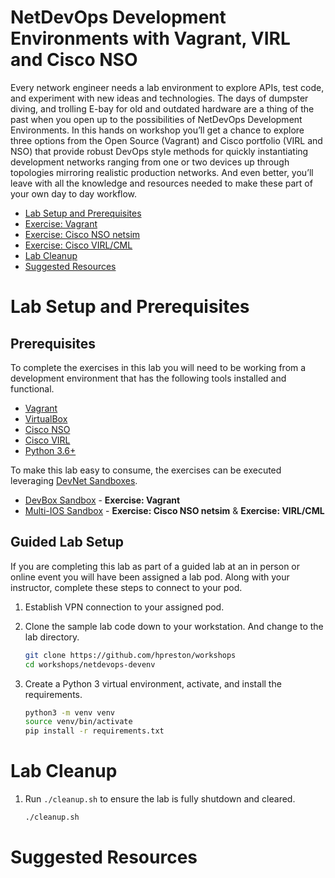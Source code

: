 # NetDevOps Development Environments with Vagrant, VIRL and Cisco NSO
Every network engineer needs a lab environment to explore APIs, test code, and experiment with new ideas and technologies.  The days of dumpster diving, and trolling E-bay for old and outdated hardware are a thing of the past when you open up to the possibilities of NetDevOps Development Environments.  In this hands on workshop you’ll get a chance to explore three options from the Open Source (Vagrant) and Cisco portfolio (VIRL and NSO) that provide robust DevOps style methods for quickly instantiating development networks ranging from one or two devices up through topologies mirroring realistic production networks. And even better, you’ll leave with all the knowledge and resources needed to make these part of your own day to day workflow.

* [Lab Setup and Prerequisites](#lab-setup-and-prerequisites)
* [Exercise: Vagrant](lab-vagrant.md)
* [Exercise: Cisco NSO netsim](lab-netsim.md)
* [Exercise: Cisco VIRL/CML](lab-virl.md)
* [Lab Cleanup](#lab-cleanup)
* [Suggested Resources](#suggested-resources)


# Lab Setup and Prerequisites
## Prerequisites 
To complete the exercises in this lab you will need to be working from a development environment that has the following tools installed and functional. 

* [Vagrant](https://vagrantup.com)
* [VirtualBox](http://virtualbox.org)
* [Cisco NSO](https://developer.cisco.com/docs/nso/#!getting-nso)
* [Cisco VIRL](https://virl.cisco.com)
* [Python 3.6+](https://python.org)

To make this lab easy to consume, the exercises can be executed leveraging [DevNet Sandboxes](https://developer.cisco.com/sandbox). 

* [DevBox Sandbox](http://cs.co/sbx-devbox) - **Exercise: Vagrant**
* [Multi-IOS Sandbox](http://cs.co/sbx-multi) - **Exercise: Cisco NSO netsim** & **Exercise: VIRL/CML**

## Guided Lab Setup
If you are completing this lab as part of a guided lab at an in person or online event you will have been assigned a lab pod.  Along with your instructor, complete these steps to connect to your pod. 

1. Establish VPN connection to your assigned pod.  

1. Clone the sample lab code down to your workstation.  And change to the lab directory.  

    ```bash
    git clone https://github.com/hpreston/workshops
    cd workshops/netdevops-devenv
    ```

1. Create a Python 3 virtual environment, activate, and install the requirements.  

    ```bash
    python3 -m venv venv
    source venv/bin/activate
    pip install -r requirements.txt
    ```

<!--## Pre-workshop start steps for timing.  

1. `vagrant up && vagrant suspend`
1. `virl up --provision && virl generate ansible`
-->


# Lab Cleanup

1. Run `./cleanup.sh` to ensure the lab is fully shutdown and cleared.  

    ```bash
    ./cleanup.sh 
    ```

# Suggested Resources